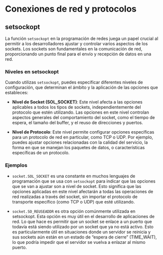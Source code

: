 # Conexiones de red y protocolos

## setsockopt

La función `setsockopt` en la programación de redes juega un papel crucial al permitir a
los desarrolladores ajustar y controlar varios aspectos de los sockets. Los sockets son
fundamentales en la comunicación de red, proporcionando un punto final para el envío y
recepción de datos en una red.

### Niveles en setsockopt

Cuando utilizas `setsockopt`, puedes especificar diferentes niveles de configuración, que
determinan el ámbito y la aplicación de las opciones que estableces:

- **Nivel de Socket (SOL_SOCKET)**: Este nivel afecta a las opciones aplicables a todos
los tipos de sockets, independientemente del protocolo que estén utilizando. Las opciones
en este nivel controlan aspectos generales del comportamiento del socket, como el tiempo
de espera, el tamaño del buffer, y el reuso de direcciones y puertos.

- **Nivel de Protocolo**: Este nivel permite configurar opciones específicas para un
protocolo de red en particular, como TCP o UDP. Por ejemplo, puedes ajustar opciones
relacionadas con la calidad del servicio, la forma en que se manejan los paquetes de
datos, o características específicas de un protocolo.

### Ejemplos

- `socket.SOL_SOCKET` es una constante en muchos lenguajes de programación que se usa
con `setsockopt` para indicar que las opciones que se van a ajustar son a nivel de socket.
Esto significa que las opciones aplicadas en este nivel afectarán a todas las operaciones
de red realizadas a través del socket, sin importar el protocolo de transporte específico
(como TCP o UDP) que esté utilizando.

- `socket.SO_REUSEADDR` es otra opción comúnmente utilizada en setsockopt. Esta opción es
muy útil en el desarrollo de aplicaciones de red. Lo que hace es permitir que un socket
se enlace a un puerto que todavía está siendo utilizado por un socket que ya no está
activo. Esto es particularmente útil en situaciones donde un servidor se reinicia y
sus sockets aún están en un estado de “espera de cierre” (TIME_WAIT), lo que podría
impedir que el servidor se vuelva a enlazar al mismo puerto.